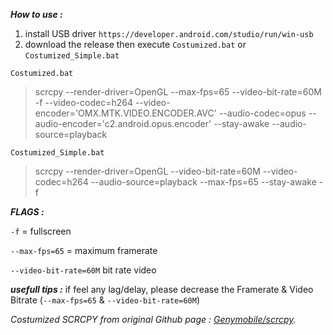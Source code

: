***How to use :***
1. install USB driver `https://developer.android.com/studio/run/win-usb`
2. download the release then execute `Costumized.bat` or `Costumized_Simple.bat`

   
`Costumized.bat`  
> scrcpy --render-driver=OpenGL --max-fps=65 --video-bit-rate=60M -f --video-codec=h264 --video-encoder='OMX.MTK.VIDEO.ENCODER.AVC' --audio-codec=opus --audio-encoder='c2.android.opus.encoder' --stay-awake --audio-source=playback
>
> 



`Costumized_Simple.bat` 
> scrcpy --render-driver=OpenGL --video-bit-rate=60M --video-codec=h264 --audio-source=playback --max-fps=65 --stay-awake -f
>
> 


***FLAGS :***

`-f` = fullscreen

`--max-fps=65` = maximum framerate

`--video-bit-rate=60M` bit rate video

***usefull tips :***
if feel any lag/delay, please decrease the Framerate & Video Bitrate (`--max-fps=65` & `--video-bit-rate=60M`)









   
 _Costumized SCRCPY from original Github page : [Genymobile/scrcpy](https://github.com/Genymobile/scrcpy)._
